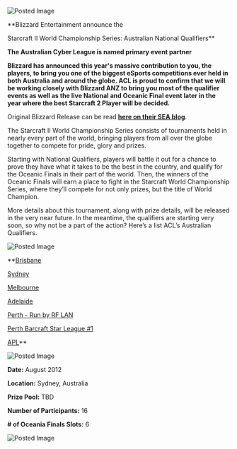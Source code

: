 ![Posted Image](http://www.aclpro.com.au/images/article/AustraliaQualifiers_eSports_Client_Header_enUS_527x260.jpg)





**Blizzard Entertainment announce the 


Starcraft II World Championship Series: Australian National Qualifiers**






**The Australian Cyber League is named primary event partner**





**Blizzard has announced this year's massive contribution to you, the players, to bring you one of the biggest eSports competitions ever held in both Australia and around the globe. ACL is proud to confirm that we will be working closely with Blizzard ANZ to bring you most of the qualifier events as well as the live National and Oceanic Final event later in the year where the best Starcraft 2 Player will be decided.**





Original Blizzard Release can be read 
[**here on their SEA blog**](http://sea.battle.net/sc2/en/blog/231241/World_Championship_Series_-_Oceania_Nationals-4_12_2012#blog).




The Starcraft II World Championship Series consists of tournaments held in nearly every part of the world, bringing players from all over the globe together to compete for pride, glory and prizes.





Starting with National Qualifiers, players will battle it out for a chance to prove they have what it takes to be the best in the country, and qualify for the Oceanic Finals in their part of the world. Then, the winners of the Oceanic Finals will earn a place to fight in the Starcraft World Championship Series, where they’ll compete for not only prizes, but the title of World Champion.





More details about this tournament, along with prize details, will be released in the very near future. In the meantime, the qualifiers are starting very soon, so why not be a part of the action? Here’s a list ACL’s Australian Qualifiers.






![Posted Image](http://sea-play.com/pics/dox/blizzard2012/qualifiers.png)





**[Brisbane](http://www.aclpro.com.au/2012/events/starcraft2/acl-regionals3-sc2-brisbane)


[Sydney](http://www.aclpro.com.au/2012/events/starcraft2/acl-regionals3-sc2-sydney)


[Melbourne](http://www.aclpro.com.au/2012/events/starcraft2/acl-regionals3-sc2-melbourne)


[Adelaide](http://www.aclpro.com.au/2012/events/starcraft2/acl-regionals3-sc2-adelaide)


[Perth - Run by RF LAN](http://www.rflan.org)


[Perth Barcraft Star League #1](http://www.perthbarcraft.com.au/starleague/)


[APL](http://www.sc2sea.com/showthread.php?p=87349#post87349)**






![Posted Image](http://sea-play.com/pics/dox/blizzard2012/nationals.png)





**Date:**
 August 2012



**Location:**
 Sydney, Australia



**Prize Pool:**
 TBD



**Number of Participants:**
 16



**# of Oceania Finals Slots:**
 6






![Posted Image](http://i987.photobucket.com/albums/ae359/inmaniac1/BlizzardAnnounce.png)